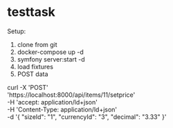 # testtask

Setup:

1) clone from git
2) docker-compose up -d
3) symfony server:start -d
4) load fixtures
5) POST data 

curl -X 'POST' \
  'https://localhost:8000/api/items/11/setprice' \
  -H 'accept: application/ld+json' \
  -H 'Content-Type: application/ld+json' \
  -d '{
  "sizeId": "1",
  "currencyId": "3",
  "decimal": "3.33"
}'
